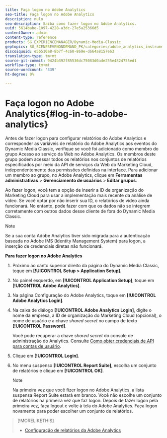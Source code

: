 ```yaml
---
title: Faça logon no Adobe Analytics
seo-title: Faça logon no Adobe Analytics
description: nulo
seo-description: Saiba como fazer logon no Adobe Analytics.
uuid: 5614babe-1097-4228-a3dc-27e5a25366d5
contentOwner: admin
content-type: reference
products: SG_EXPERIENCEMANAGER/Dynamic-Media-Classic
geptopics: SG_SCENESEVENONDEMAND_PK/categories/adobe_analytics_instrumentation_kit
discoiquuid: e5b510a8-8b7f-4c60-869e-d664a8157e63
translation-type: tm+mt
source-git-commit: 9424b392f85536dc75083d0ade255e4824755ed1
workflow-type: tm+mt
source-wordcount: '339'
ht-degree: 0%

---
```



# Faça logon no Adobe Analytics{#log-in-to-adobe-analytics}

Antes de fazer logon para configurar relatórios do Adobe Analytics e corresponder as variáveis de relatório do Adobe Analytics aos eventos do Dynamic Media Classic, verifique se você foi adicionado como membro do grupo Acesso ao serviço da Web no Adobe Analytics. Os membros deste grupo podem acessar todos os relatórios nos conjuntos de relatórios especificados por meio da API de serviços da Web do Marketing Cloud, independentemente das permissões definidas na interface. Para adicionar um membro ao grupo, no Adobe Analytics, clique em **Ferramentas administrativas** > **Gerenciamento de usuários** > **Editar grupos**.

Ao fazer logon, você tem a opção de inserir a ID de organização do Marketing Cloud para usar a implementação mais recente da análise de vídeo. Se você optar por não inserir sua ID, o relatórios de vídeo ainda funcionará. No entanto, pode fazer com que os dados não se integrem corretamente com outros dados desse cliente de fora do Dynamic Media Classic.

>[!NOTE]
>
>Se a sua conta Adobe Analytics tiver sido migrada para a autenticação baseada no Adobe IMS (Identity Management System) para logon, a inserção de credenciais diretas não funcionará.

**Para fazer logon no Adobe Analytics**

1. Próximo ao canto superior direito da página do Dynamic Media Classic, toque em **[!UICONTROL Setup > Application Setup]**.
1. No painel esquerdo, em **[!UICONTROL Application Setup]**, toque em **[!UICONTROL Adobe Analytics]**.
1. Na página Configuração do Adobe Analytics, toque em **[!UICONTROL Adobe Analytics Login]**.
1. Na caixa de diálogo **[!UICONTROL Adobe Analytics Login]**, digite o nome da empresa, a ID de organização do Marketing Cloud (opcional), o nome de usuário e a chave *shared secret* no campo de texto **[!UICONTROL Password]**.

   Você pode recuperar a chave *shared secret* do console de administração do Analytics. Consulte [Como obter credenciais de API para contas de usuário](https://helpx.adobe.com/analytics/kb/how-to-get-api-credentials-for-user-accounts-.html).

1. Clique em **[!UICONTROL Login]**.
1. No menu suspenso **[!UICONTROL Report Suite]**, escolha um conjunto de relatórios e clique em **[!UICONTROL OK]**.

   >[!NOTE]
   >
   >Na primeira vez que você fizer logon no Adobe Analytics, a lista suspensa Report Suite estará em branco. Você não escolhe um conjunto de relatórios na primeira vez que faz logon. Depois de fazer logon pela primeira vez, faça logout e volte à tela do Adobe Analytics. Faça logon novamente para poder escolher um conjunto de relatórios.

>[!MORELIKETHIS]
>
>* [Configuração de relatórios da Adobe Analytics](configuring-analytics-reports.md#configuring_adobe_analytics_reports)

